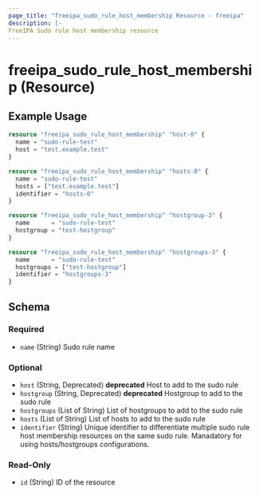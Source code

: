 ```yaml
---
page_title: "freeipa_sudo_rule_host_membership Resource - freeipa"
description: |-
FreeIPA Sudo rule host membership resource
---
```


# freeipa_sudo_rule_host_membership (Resource)



## Example Usage

```terraform
resource "freeipa_sudo_rule_host_membership" "host-0" {
  name = "sudo-rule-test"
  host = "test.example.test"
}

resource "freeipa_sudo_rule_host_membership" "hosts-0" {
  name = "sudo-rule-test"
  hosts = ["test.example.test"]
  identifier = "hosts-0"
}

resource "freeipa_sudo_rule_host_membership" "hostgroup-3" {
  name      = "sudo-rule-test"
  hostgroup = "test-hostgroup"
}

resource "freeipa_sudo_rule_host_membership" "hostgroups-3" {
  name      = "sudo-rule-test"
  hostgroups = ["test-hostgroup"]
  identifier = "hostgroups-3"
}
```




<!-- schema generated by tfplugindocs -->
## Schema

### Required

- `name` (String) Sudo rule name

### Optional

- `host` (String, Deprecated) **deprecated** Host to add to the sudo rule
- `hostgroup` (String, Deprecated) **deprecated** Hostgroup to add to the sudo rule
- `hostgroups` (List of String) List of hostgroups to add to the sudo rule
- `hosts` (List of String) List of hosts to add to the sudo rule
- `identifier` (String) Unique identifier to differentiate multiple sudo rule host membership resources on the same sudo rule. Manadatory for using hosts/hostgroups configurations.

### Read-Only

- `id` (String) ID of the resource
